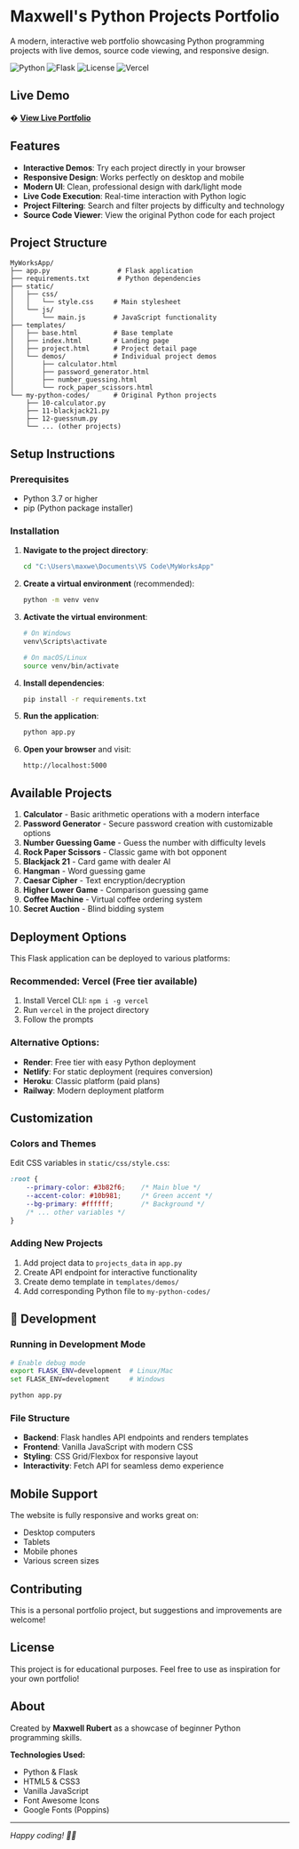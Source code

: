 # Maxwell's Python Projects Portfolio

A modern, interactive web portfolio showcasing Python programming projects with live demos, source code viewing, and responsive design.

![Python](https://img.shields.io/badge/Python-3.9+-blue.svg)
![Flask](https://img.shields.io/badge/Flask-3.0.0-green.svg)
![License](https://img.shields.io/badge/License-MIT-yellow.svg)
![Vercel](https://img.shields.io/badge/Deploy-Vercel-black.svg)

## Live Demo

� **[View Live Portfolio](https://your-portfolio-url.vercel.app)**

## Features

- **Interactive Demos**: Try each project directly in your browser
- **Responsive Design**: Works perfectly on desktop and mobile
- **Modern UI**: Clean, professional design with dark/light mode
- **Live Code Execution**: Real-time interaction with Python logic
- **Project Filtering**: Search and filter projects by difficulty and technology
- **Source Code Viewer**: View the original Python code for each project

## Project Structure

```
MyWorksApp/
├── app.py                 # Flask application
├── requirements.txt       # Python dependencies
├── static/
│   ├── css/
│   │   └── style.css     # Main stylesheet
│   └── js/
│       └── main.js       # JavaScript functionality
├── templates/
│   ├── base.html         # Base template
│   ├── index.html        # Landing page
│   ├── project.html      # Project detail page
│   └── demos/            # Individual project demos
│       ├── calculator.html
│       ├── password_generator.html
│       ├── number_guessing.html
│       └── rock_paper_scissors.html
└── my-python-codes/      # Original Python projects
    ├── 10-calculator.py
    ├── 11-blackjack21.py
    ├── 12-guessnum.py
    └── ... (other projects)
```

## Setup Instructions

### Prerequisites
- Python 3.7 or higher
- pip (Python package installer)

### Installation

1. **Navigate to the project directory**:
   ```bash
   cd "C:\Users\maxwe\Documents\VS Code\MyWorksApp"
   ```

2. **Create a virtual environment** (recommended):
   ```bash
   python -m venv venv
   ```

3. **Activate the virtual environment**:
   ```bash
   # On Windows
   venv\Scripts\activate
   
   # On macOS/Linux
   source venv/bin/activate
   ```

4. **Install dependencies**:
   ```bash
   pip install -r requirements.txt
   ```

5. **Run the application**:
   ```bash
   python app.py
   ```

6. **Open your browser** and visit:
   ```
   http://localhost:5000
   ```

## Available Projects

1. **Calculator** - Basic arithmetic operations with a modern interface
2. **Password Generator** - Secure password creation with customizable options
3. **Number Guessing Game** - Guess the number with difficulty levels
4. **Rock Paper Scissors** - Classic game with bot opponent
5. **Blackjack 21** - Card game with dealer AI
6. **Hangman** - Word guessing game
7. **Caesar Cipher** - Text encryption/decryption
8. **Higher Lower Game** - Comparison guessing game
9. **Coffee Machine** - Virtual coffee ordering system
10. **Secret Auction** - Blind bidding system

## Deployment Options

This Flask application can be deployed to various platforms:

### Recommended: **Vercel** (Free tier available)
1. Install Vercel CLI: `npm i -g vercel`
2. Run `vercel` in the project directory
3. Follow the prompts

### Alternative Options:
- **Render**: Free tier with easy Python deployment
- **Netlify**: For static deployment (requires conversion)
- **Heroku**: Classic platform (paid plans)
- **Railway**: Modern deployment platform

## Customization

### Colors and Themes
Edit CSS variables in `static/css/style.css`:
```css
:root {
    --primary-color: #3b82f6;    /* Main blue */
    --accent-color: #10b981;     /* Green accent */
    --bg-primary: #ffffff;       /* Background */
    /* ... other variables */
}
```

### Adding New Projects
1. Add project data to `projects_data` in `app.py`
2. Create API endpoint for interactive functionality
3. Create demo template in `templates/demos/`
4. Add corresponding Python file to `my-python-codes/`

## 🔧 Development

### Running in Development Mode
```bash
# Enable debug mode
export FLASK_ENV=development  # Linux/Mac
set FLASK_ENV=development     # Windows

python app.py
```

### File Structure
- **Backend**: Flask handles API endpoints and renders templates
- **Frontend**: Vanilla JavaScript with modern CSS
- **Styling**: CSS Grid/Flexbox for responsive layout
- **Interactivity**: Fetch API for seamless demo experience

## Mobile Support

The website is fully responsive and works great on:
- Desktop computers
- Tablets
- Mobile phones
- Various screen sizes

## Contributing

This is a personal portfolio project, but suggestions and improvements are welcome!

## License

This project is for educational purposes. Feel free to use as inspiration for your own portfolio!

## About

Created by **Maxwell Rubert** as a showcase of beginner Python programming skills.

**Technologies Used:**
- Python & Flask
- HTML5 & CSS3
- Vanilla JavaScript
- Font Awesome Icons
- Google Fonts (Poppins)

---

*Happy coding! 🐍✨*

